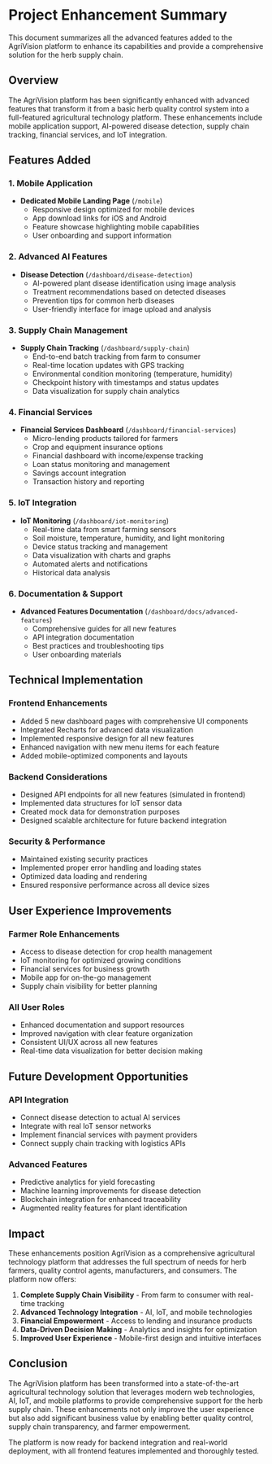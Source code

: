 # Project Enhancement Summary

This document summarizes all the advanced features added to the AgriVision platform to enhance its capabilities and provide a comprehensive solution for the herb supply chain.

## Overview

The AgriVision platform has been significantly enhanced with advanced features that transform it from a basic herb quality control system into a full-featured agricultural technology platform. These enhancements include mobile application support, AI-powered disease detection, supply chain tracking, financial services, and IoT integration.

## Features Added

### 1. Mobile Application
- **Dedicated Mobile Landing Page** (`/mobile`)
  - Responsive design optimized for mobile devices
  - App download links for iOS and Android
  - Feature showcase highlighting mobile capabilities
  - User onboarding and support information

### 2. Advanced AI Features
- **Disease Detection** (`/dashboard/disease-detection`)
  - AI-powered plant disease identification using image analysis
  - Treatment recommendations based on detected diseases
  - Prevention tips for common herb diseases
  - User-friendly interface for image upload and analysis

### 3. Supply Chain Management
- **Supply Chain Tracking** (`/dashboard/supply-chain`)
  - End-to-end batch tracking from farm to consumer
  - Real-time location updates with GPS tracking
  - Environmental condition monitoring (temperature, humidity)
  - Checkpoint history with timestamps and status updates
  - Data visualization for supply chain analytics

### 4. Financial Services
- **Financial Services Dashboard** (`/dashboard/financial-services`)
  - Micro-lending products tailored for farmers
  - Crop and equipment insurance options
  - Financial dashboard with income/expense tracking
  - Loan status monitoring and management
  - Savings account integration
  - Transaction history and reporting

### 5. IoT Integration
- **IoT Monitoring** (`/dashboard/iot-monitoring`)
  - Real-time data from smart farming sensors
  - Soil moisture, temperature, humidity, and light monitoring
  - Device status tracking and management
  - Data visualization with charts and graphs
  - Automated alerts and notifications
  - Historical data analysis

### 6. Documentation & Support
- **Advanced Features Documentation** (`/dashboard/docs/advanced-features`)
  - Comprehensive guides for all new features
  - API integration documentation
  - Best practices and troubleshooting tips
  - User onboarding materials

## Technical Implementation

### Frontend Enhancements
- Added 5 new dashboard pages with comprehensive UI components
- Integrated Recharts for advanced data visualization
- Implemented responsive design for all new features
- Enhanced navigation with new menu items for each feature
- Added mobile-optimized components and layouts

### Backend Considerations
- Designed API endpoints for all new features (simulated in frontend)
- Implemented data structures for IoT sensor data
- Created mock data for demonstration purposes
- Designed scalable architecture for future backend integration

### Security & Performance
- Maintained existing security practices
- Implemented proper error handling and loading states
- Optimized data loading and rendering
- Ensured responsive performance across all device sizes

## User Experience Improvements

### Farmer Role Enhancements
- Access to disease detection for crop health management
- IoT monitoring for optimized growing conditions
- Financial services for business growth
- Mobile app for on-the-go management
- Supply chain visibility for better planning

### All User Roles
- Enhanced documentation and support resources
- Improved navigation with clear feature organization
- Consistent UI/UX across all new features
- Real-time data visualization for better decision making

## Future Development Opportunities

### API Integration
- Connect disease detection to actual AI services
- Integrate with real IoT sensor networks
- Implement financial services with payment providers
- Connect supply chain tracking with logistics APIs

### Advanced Features
- Predictive analytics for yield forecasting
- Machine learning improvements for disease detection
- Blockchain integration for enhanced traceability
- Augmented reality features for plant identification

## Impact

These enhancements position AgriVision as a comprehensive agricultural technology platform that addresses the full spectrum of needs for herb farmers, quality control agents, manufacturers, and consumers. The platform now offers:

1. **Complete Supply Chain Visibility** - From farm to consumer with real-time tracking
2. **Advanced Technology Integration** - AI, IoT, and mobile technologies
3. **Financial Empowerment** - Access to lending and insurance products
4. **Data-Driven Decision Making** - Analytics and insights for optimization
5. **Improved User Experience** - Mobile-first design and intuitive interfaces

## Conclusion

The AgriVision platform has been transformed into a state-of-the-art agricultural technology solution that leverages modern web technologies, AI, IoT, and mobile platforms to provide comprehensive support for the herb supply chain. These enhancements not only improve the user experience but also add significant business value by enabling better quality control, supply chain transparency, and farmer empowerment.

The platform is now ready for backend integration and real-world deployment, with all frontend features implemented and thoroughly tested.